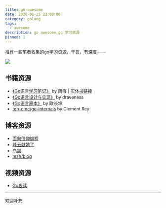 ```yaml
---
title: go-awesome
date: 2020-01-25 23:00:00
category: golang
tags:
  - awesome
description: go awesome,go 学习资源
pinned: 1
---
```

推荐一些笔者收集的go学习资源，干货，有深度——
<!-- more -->

![](/images/goawesome.png)

## 书籍资源
* [《Go语言学习笔记》](https://github.com/qyuhen/book) by 雨痕 | [实体书链接](https://item.jd.com/11944267.html)
* [《Go语言设计与实现》](https://draveness.me/golang/) by draveness
* [《Go语言原本》](https://changkun.de/golang) by 欧长坤
* [teh-cmc/go-internals](https://github.com/teh-cmc/go-internals) by Clement Rey

## 博客资源
* [面向信仰编程](https://draveness.me/)
* [峰云就她了](http://xiaorui.cc/)
* [鸟窝](https://colobu.com/)
* [mzh/blog](https://mzh.io/)

## 视频资源
* [Go夜读](https://space.bilibili.com/326749661/)


---
欢迎补充